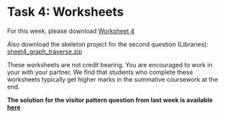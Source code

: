 # Task 4: Worksheets

For this week, please
download [Worksheet 4](https://www.ole.bris.ac.uk/bbcswebdav/courses/COMS10017_2022_TB-2/content/oo/pdfs/sheet4_problems.pdf)

Also download the skeleton project for the second question (Libraries): [sheet4_graph_traverse.zip](https://www.ole.bris.ac.uk/bbcswebdav/courses/COMS10017_2022_TB-2/content/oo/pdfs/sheet4_graph_traverse.zip)

These worksheets are not credit bearing. You are encouraged to work in your with your partner. We find that students who complete these worksheets typically get higher marks in the summative coursework at the end.

**The solution for the visitor pattern question from last week is available [here](https://www.ole.bris.ac.uk/bbcswebdav/courses/COMS10017_2022_TB-2/content/oo/pdfs/house-visitor-solutions.zip)**
